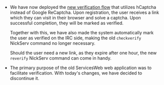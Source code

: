   * We have now deployed the [new verification flow](https://github.com/oftc/oftc-webverify)
    that utilizes hCaptcha instead of Google ReCaptcha. Upon registration, the user receives
    a link which they can visit in their browser and solve a captcha. Upon successful completion,
    they will be marked as verified.
    
    Together with this, we have also made the system automatically mark the user as verified on the
    IRC side, making the old `checkverify` NickServ command no longer necessary.

    Should the user need a new link, as they expire after one hour, the new `reverify` NickServ command
    can come in handy.

  * The primary purpose of the old ServicesWeb web application was to facilitate verification.
    With today's changes, we have decided to discontinue it.